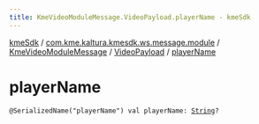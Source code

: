 ```yaml
---
title: KmeVideoModuleMessage.VideoPayload.playerName - kmeSdk
---
```


[kmeSdk](../../../index.html) / [com.kme.kaltura.kmesdk.ws.message.module](../../index.html) / [KmeVideoModuleMessage](../index.html) / [VideoPayload](index.html) / [playerName](./player-name.html)

# playerName

`@SerializedName("playerName") val playerName: `[`String`](https://kotlinlang.org/api/latest/jvm/stdlib/kotlin/-string/index.html)`?`